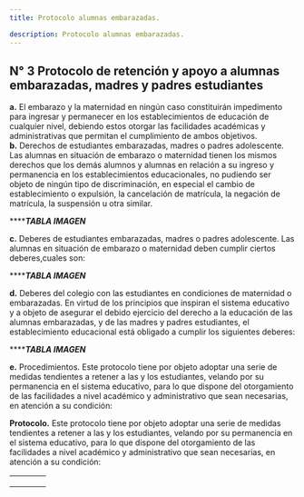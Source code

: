 ```yaml
---
title: Protocolo alumnas embarazadas. 

description: Protocolo alumnas embarazadas.
---
```


## N° 3 Protocolo de retención y apoyo a alumnas embarazadas, madres y padres estudiantes  
**a.** El embarazo y la maternidad en ningún caso constituirán impedimento para ingresar y permanecer en los establecimientos de educación de cualquier nivel, debiendo estos otorgar las facilidades académicas y administrativas que permitan el cumplimiento de ambos objetivos.  
**b.** Derechos de estudiantes embarazadas, madres o padres adolescente. Las alumnas en situación de embarazo o maternidad tienen los mismos derechos que los demás alumnos y alumnas en relación a su ingreso y permanencia en los establecimientos educacionales, no pudiendo ser objeto de ningún tipo de discriminación, en especial el cambio de establecimiento o expulsión, la cancelación de matrícula, la negación de matrícula, la suspensión u otra similar.

*********TABLA IMAGEN*****

**c.**
Deberes de estudiantes embarazadas, madres o padres adolescente.
Las alumnas en situación de embarazo o maternidad deben cumplir ciertos deberes,cuales son:


*********TABLA IMAGEN*****

**d.** Deberes del colegio con las estudiantes en condiciones de maternidad o embarazadas. En virtud de los principios que inspiran el sistema educativo y a objeto de asegurar el debido ejercicio del derecho a la educación de las alumnas embarazadas, y de las madres y padres estudiantes, el establecimiento educacional está obligado a cumplir los siguientes deberes:

*********TABLA IMAGEN*****

**e.** Procedimientos. Este protocolo tiene por objeto adoptar una serie de medidas tendientes a retener a las y los estudiantes, velando por su permanencia en el sistema educativo, para lo que dispone del otorgamiento de las facilidades a nivel académico y administrativo que sean necesarias, en atención a su condición:

**Protocolo.** Este protocolo tiene por objeto adoptar una serie de medidas tendientes a retener a las y los estudiantes, velando por su permanencia en el sistema educativo, para lo que dispone del otorgamiento de las facilidades a nivel académico y administrativo que sean necesarias, en atención a su condición: 

|  |  |  |  |
|---|---|---|---|
|  |  |  |  |
|  |  |  |  |
|  |  |  |  |

